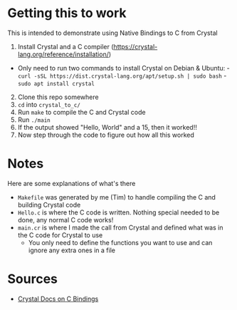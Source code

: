 # Getting this to work

This is intended to demonstrate using Native Bindings to C from Crystal

1. Install Crystal and a C compiler (https://crystal-lang.org/reference/installation/)
  - Only need to run two commands to install Crystal on Debian & Ubuntu:
    -```curl -sSL https://dist.crystal-lang.org/apt/setup.sh | sudo bash```
    -```sudo apt install crystal```
2. Clone this repo somewhere
3. `cd` into `crystal_to_c/`
4. Run `make` to compile the C and Crystal code
5. Run `./main`
6. If the output showed "Hello, World" and a 15, then it worked!!
7. Now step through the code to figure out how all this worked

# Notes

Here are some explanations of what's there

* `Makefile` was generated by me (Tim) to handle compiling the C and building Crystal code
* `Hello.c` is where the C code is written. Nothing special needed to be done, any normal C code works!
* `main.cr` is where I made the call from Crystal and defined what was in the C code for Crystal to use
	- You only need to define the functions you want to use and can ignore any extra ones in a file

# Sources
* [Crystal Docs on C Bindings](https://crystal-lang.org/reference/syntax_and_semantics/c_bindings/)
